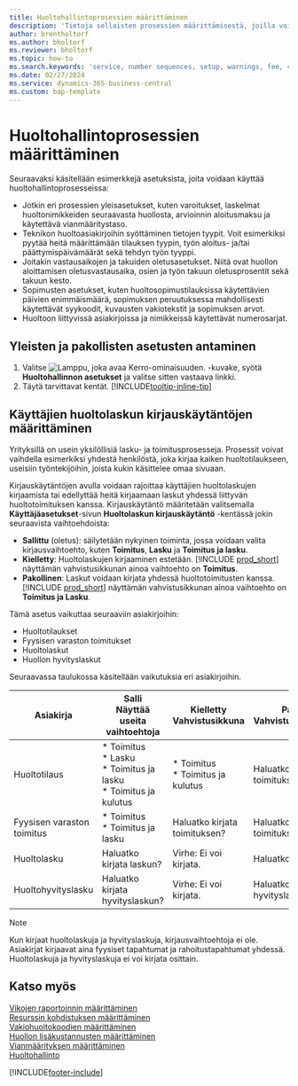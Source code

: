 ```yaml
---
title: Huoltohallintoprosessien määrittäminen
description: 'Tietoja sellaisten prosessien määrittämisestä, joilla voidaan varmistaa asiakkaiden tyytyväisyys palveluihin.'
author: brentholtorf
ms.author: bholtorf
ms.reviewer: bholtorf
ms.topic: how-to
ms.search.keywords: 'service, number sequences, setup, warnings, fee, contracts, warranties'
ms.date: 02/27/2024
ms.service: dynamics-365-business-central
ms.custom: bap-template
---
```


# <a name="configure-service-management-processes"></a>Huoltohallintoprosessien määrittäminen

Seuraavaksi käsitellään esimerkkejä asetuksista, joita voidaan käyttää huoltohallintoprosesseissa:  
  
* Jotkin eri prosessien yleisasetukset, kuten varoitukset, laskelmat huoltonimikkeiden seuraavasta huollosta, arvioinnin aloitusmaksu ja käytettävä vianmääritystaso.  
* Teknikon huoltoasiakirjoihin syöttäminen tietojen tyypit. Voit esimerkiksi pyytää heitä määrittämään tilauksen tyypin, työn aloitus- ja/tai päättymispäivämäärät sekä tehdyn työn tyyppi.  
* Joitakin vastausaikojen ja takuiden oletusasetukset. Niitä ovat huollon aloittamisen oletusvastausaika, osien ja työn takuun oletusprosentit sekä takuun kesto.  
* Sopimusten asetukset, kuten huoltosopimustilauksissa käytettävien päivien enimmäismäärä, sopimuksen peruutuksessa mahdollisesti käytettävät syykoodit, kuvausten vakiotekstit ja sopimuksen arvot.  
* Huoltoon liittyvissä asiakirjoissa ja nimikkeissä käytettävät numerosarjat.  

## <a name="to-enter-general-and-mandatory-settings"></a>Yleisten ja pakollisten asetusten antaminen

1. Valitse ![Lamppu, joka avaa Kerro-ominaisuuden.](media/ui-search/search_small.png "Kerro, mitä haluat tehdä") -kuvake, syötä **Huoltohallinnon asetukset** ja valitse sitten vastaava linkki.
2. Täytä tarvittavat kentät. [!INCLUDE[tooltip-inline-tip](includes/tooltip-inline-tip_md.md)]  

## <a name="set-up-service-invoice-posting-policies-for-users"></a>Käyttäjien huoltolaskun kirjauskäytäntöjen määrittäminen

Yrityksillä on usein yksilöllisiä lasku- ja toimitusprosesseja. Prosessit voivat vaihdella esimerkiksi yhdestä henkilöstä, joka kirjaa kaiken huoltotilaukseen, useisiin työntekijöihin, joista kukin käsittelee omaa sivuaan.

Kirjauskäytäntöjen avulla voidaan rajoittaa käyttäjien huoltolaskujen kirjaamista tai edellyttää heitä kirjaamaan laskut yhdessä liittyvän huoltotoimituksen kanssa. Kirjauskäytäntö määritetään valitsemalla **Käyttäjäasetukset**-sivun **Huoltolaskun kirjauskäytäntö** -kentässä jokin seuraavista vaihtoehdoista:

* **Sallittu** (oletus): säilytetään nykyinen toiminta, jossa voidaan valita kirjausvaihtoehto, kuten **Toimitus**, **Lasku** ja **Toimitus ja lasku**.
* **Kielletty**: Huoltolaskujen kirjaaminen estetään. [!INCLUDE [prod_short](includes/prod_short.md)] näyttämän vahvistusikkunan ainoa vaihtoehto on **Toimitus**.
* **Pakollinen**: Laskut voidaan kirjata yhdessä huoltotoimitusten kanssa. [!INCLUDE [prod_short](includes/prod_short.md)] näyttämän vahvistusikkunan ainoa vaihtoehto on **Toimitus ja Lasku**.

Tämä asetus vaikuttaa seuraaviin asiakirjoihin:

* Huoltotilaukset
* Fyysisen varaston toimitukset
* Huoltolaskut
* Huollon hyvityslaskut

Seuraavassa taulukossa käsitellään vaikutuksia eri asiakirjoihin.

|Asiakirja  |Salli<br>Näyttää useita vaihtoehtoja   |Kielletty<br>Vahvistusikkuna  |Pakollinen<br>Vahvistusvalintaikkuna  |
|---------|---------|---------|---------|
|Huoltotilaus     | * Toimitus<br>* Lasku<br>* Toimitus ja lasku<br>* Toimitus ja kulutus         |* Toimitus<br>* Toimitus ja kulutus  |Haluatko kirjata toimituksen ja laskun?         |
|Fyysisen varaston toimitus     |* Toimitus<br>* Toimitus ja lasku         |Haluatko kirjata toimituksen?         | Haluatko kirjata toimituksen ja laskun?        |
|Huoltolasku     | Haluatko kirjata laskun?         | Virhe: Ei voi kirjata.       |Haluatko kirjata laskun?         |
|Huoltohyvityslasku     | Haluatko kirjata hyvityslaskun?         | Virhe: Ei voi kirjata.        |Haluatko kirjata hyvityslaskun?         |

> [!NOTE]
> Kun kirjaat huoltolaskuja ja hyvityslaskuja, kirjausvaihtoehtoja ei ole. Asiakirjat kirjaavat aina fyysiset tapahtumat ja rahoitustapahtumat yhdessä. Huoltolaskuja ja hyvityslaskuja ei voi kirjata osittain.

## <a name="see-also"></a>Katso myös

[Vikojen raportoinnin määrittäminen](service-how-setup-fault-reporting.md)  
[Resurssin kohdistuksen määrittäminen](service-how-setup-resource-allocation.md)  
[Vakiohuoltokoodien määrittäminen](service-how-setup-service-coding.md)  
[Huollon lisäkustannusten määrittäminen](service-how-setup-service-costs-pricing.md)  
[Vianmäärityksen määrittäminen](service-how-setup-troubleshooting.md)  
[Huoltohallinto](service-service.md)  


[!INCLUDE[footer-include](includes/footer-banner.md)]
